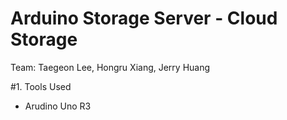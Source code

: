 # Arduino Storage Server - Cloud Storage
Team: Taegeon Lee, Hongru Xiang, Jerry Huang

#1. Tools Used
  * Arudino Uno R3
